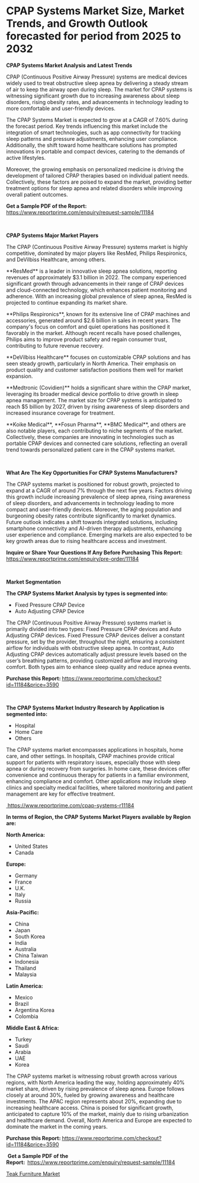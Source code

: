 <p><h1>CPAP Systems Market Size, Market Trends, and Growth Outlook forecasted for period from 2025 to 2032</h1></p><p><strong>CPAP Systems Market Analysis and Latest Trends</strong></p>
<p><p>CPAP (Continuous Positive Airway Pressure) systems are medical devices widely used to treat obstructive sleep apnea by delivering a steady stream of air to keep the airway open during sleep. The market for CPAP systems is witnessing significant growth due to increasing awareness about sleep disorders, rising obesity rates, and advancements in technology leading to more comfortable and user-friendly devices. </p><p>The CPAP Systems Market is expected to grow at a CAGR of 7.60% during the forecast period. Key trends influencing this market include the integration of smart technologies, such as app connectivity for tracking sleep patterns and pressure adjustments, enhancing user compliance. Additionally, the shift toward home healthcare solutions has prompted innovations in portable and compact devices, catering to the demands of active lifestyles. </p><p>Moreover, the growing emphasis on personalized medicine is driving the development of tailored CPAP therapies based on individual patient needs. Collectively, these factors are poised to expand the market, providing better treatment options for sleep apnea and related disorders while improving overall patient outcomes.</p></p>
<p><strong>Get a Sample PDF of the Report:&nbsp;</strong> <a href="https://www.reportprime.com/enquiry/request-sample/11184?utm_campaign=2757&utm_medium=2&utm_source=Github&utm_content=ia&utm_term=20032025&utm_id=cpap-systems">https://www.reportprime.com/enquiry/request-sample/11184</a></p>
<p>&nbsp;</p>
<p><strong>CPAP Systems Major Market Players</strong></p>
<p><p>The CPAP (Continuous Positive Airway Pressure) systems market is highly competitive, dominated by major players like ResMed, Philips Respironics, and DeVilbiss Healthcare, among others. </p><p>**ResMed** is a leader in innovative sleep apnea solutions, reporting revenues of approximately $3.1 billion in 2022. The company experienced significant growth through advancements in their range of CPAP devices and cloud-connected technology, which enhances patient monitoring and adherence. With an increasing global prevalence of sleep apnea, ResMed is projected to continue expanding its market share.</p><p>**Philips Respironics**, known for its extensive line of CPAP machines and accessories, generated around $2.6 billion in sales in recent years. The company's focus on comfort and quiet operations has positioned it favorably in the market. Although recent recalls have posed challenges, Philips aims to improve product safety and regain consumer trust, contributing to future revenue recovery.</p><p>**DeVilbiss Healthcare** focuses on customizable CPAP solutions and has seen steady growth, particularly in North America. Their emphasis on product quality and customer satisfaction positions them well for market expansion.</p><p>**Medtronic (Covidien)** holds a significant share within the CPAP market, leveraging its broader medical device portfolio to drive growth in sleep apnea management. The market size for CPAP systems is anticipated to reach $5 billion by 2027, driven by rising awareness of sleep disorders and increased insurance coverage for treatment.</p><p>**Koike Medical**, **Fosun Pharma**, **BMC Medical**, and others are also notable players, each contributing to niche segments of the market. Collectively, these companies are innovating in technologies such as portable CPAP devices and connected care solutions, reflecting an overall trend towards personalized patient care in the CPAP systems market.</p></p>
<p>&nbsp;</p>
<p><strong>What Are The Key Opportunities For CPAP Systems Manufacturers?</strong></p>
<p><p>The CPAP systems market is positioned for robust growth, projected to expand at a CAGR of around 7% through the next five years. Factors driving this growth include increasing prevalence of sleep apnea, rising awareness of sleep disorders, and advancements in technology leading to more compact and user-friendly devices. Moreover, the aging population and burgeoning obesity rates contribute significantly to market dynamics. Future outlook indicates a shift towards integrated solutions, including smartphone connectivity and AI-driven therapy adjustments, enhancing user experience and compliance. Emerging markets are also expected to be key growth areas due to rising healthcare access and investment.</p></p>
<p><strong>Inquire or Share Your Questions If Any Before Purchasing This Report:</strong> <a href="https://www.reportprime.com/enquiry/pre-order/11184?utm_campaign=2757&utm_medium=2&utm_source=Github&utm_content=ia&utm_term=20032025&utm_id=cpap-systems">https://www.reportprime.com/enquiry/pre-order/11184</a></p>
<p>&nbsp;</p>
<p><strong>Market Segmentation</strong></p>
<p><strong>The CPAP Systems Market Analysis by types is segmented into:</strong></p>
<p><ul><li>Fixed Pressure CPAP Device</li><li>Auto Adjusting CPAP Device</li></ul></p>
<p><p>The CPAP (Continuous Positive Airway Pressure) systems market is primarily divided into two types: Fixed Pressure CPAP devices and Auto Adjusting CPAP devices. Fixed Pressure CPAP devices deliver a constant pressure, set by the provider, throughout the night, ensuring a consistent airflow for individuals with obstructive sleep apnea. In contrast, Auto Adjusting CPAP devices automatically adjust pressure levels based on the user’s breathing patterns, providing customized airflow and improving comfort. Both types aim to enhance sleep quality and reduce apnea events.</p></p>
<p><strong>Purchase this Report:&nbsp;</strong><a href="https://www.reportprime.com/checkout?id=11184&price=3590&utm_campaign=2757&utm_medium=2&utm_source=Github&utm_content=ia&utm_term=20032025&utm_id=cpap-systems">https://www.reportprime.com/checkout?id=11184&price=3590</a></p>
<p>&nbsp;</p>
<p><strong>The CPAP Systems Market Industry Research by Application is segmented into:</strong></p>
<p><ul><li>Hospital</li><li>Home Care</li><li>Others</li></ul></p>
<p><p>The CPAP systems market encompasses applications in hospitals, home care, and other settings. In hospitals, CPAP machines provide critical support for patients with respiratory issues, especially those with sleep apnea or during recovery from surgeries. In home care, these devices offer convenience and continuous therapy for patients in a familiar environment, enhancing compliance and comfort. Other applications may include sleep clinics and specialty medical facilities, where tailored monitoring and patient management are key for effective treatment.</p></p>
<p><a href="https://www.reportprime.com/cpap-systems-r11184?utm_campaign=2757&utm_medium=2&utm_source=Github&utm_content=ia&utm_term=20032025&utm_id=cpap-systems">&nbsp;https://www.reportprime.com/cpap-systems-r11184</a></p>
<p><strong>In terms of Region, the CPAP Systems Market Players available by Region are:</strong></p>
<p>
    <p> <strong> North America: </strong>
        <ul>
            <li>United States</li>
            <li>Canada</li>
        </ul>
        </p> 
    <p> <strong> Europe: </strong>
        <ul>
            <li>Germany</li>
            <li>France</li>
            <li>U.K.</li>
            <li>Italy</li>
            <li>Russia</li>
        </ul>
        </p> 
    <p> <strong> Asia-Pacific: </strong>
        <ul>
            <li>China</li>
            <li>Japan</li>
            <li>South Korea</li>
            <li>India</li>
            <li>Australia</li>
            <li>China Taiwan</li>
            <li>Indonesia</li>
            <li>Thailand</li>
            <li>Malaysia</li>
        </ul>
        </p> 
    <p> <strong> Latin America: </strong>
        <ul>
            <li>Mexico</li>
            <li>Brazil</li>
            <li>Argentina Korea</li>
            <li>Colombia</li>
        </ul>
        </p> 
    <p> <strong> Middle East & Africa: </strong>
        <ul>
            <li>Turkey</li>
            <li>Saudi</li>
            <li>Arabia</li>
            <li>UAE</li>
            <li>Korea</li>
        </ul>
    </p>
    </p>
<p><p>The CPAP systems market is witnessing robust growth across various regions, with North America leading the way, holding approximately 40% market share, driven by rising prevalence of sleep apnea. Europe follows closely at around 30%, fueled by growing awareness and healthcare investments. The APAC region represents about 20%, expanding due to increasing healthcare access. China is poised for significant growth, anticipated to capture 10% of the market, mainly due to rising urbanization and healthcare demand. Overall, North America and Europe are expected to dominate the market in the coming years.</p></p>
<p><strong>Purchase this Report: </strong><a href="https://www.reportprime.com/checkout?id=11184&price=3590&utm_campaign=2757&utm_medium=2&utm_source=Github&utm_content=ia&utm_term=20032025&utm_id=cpap-systems">https://www.reportprime.com/checkout?id=11184&price=3590</a></p>
<p>&nbsp;<strong>Get a Sample PDF of the Report:&nbsp;&nbsp;</strong><a href="https://www.reportprime.com/enquiry/request-sample/11184?utm_campaign=2757&utm_medium=2&utm_source=Github&utm_content=ia&utm_term=20032025&utm_id=cpap-systems">https://www.reportprime.com/enquiry/request-sample/11184</a></p>
<p><strong></strong></p>
<p><p><a href="https://github.com/mukaithaisia/Market-Research-Report-List-1/blob/main/teak-furniture-market.md?utm_campaign=2757&utm_medium=2&utm_source=Github&utm_content=ia&utm_term=20032025&utm_id=cpap-systems">Teak Furniture Market</a></p></p>